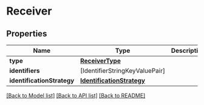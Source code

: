 # Receiver

## Properties
Name | Type | Description | Notes
------------ | ------------- | ------------- | -------------
**type** | [**ReceiverType**](ReceiverType.md) |  | [optional] 
**identifiers** | [IdentifierStringKeyValuePair] |  | [optional] 
**identificationStrategy** | [**IdentificationStrategy**](IdentificationStrategy.md) |  | [optional] 

[[Back to Model list]](../README.md#documentation-for-models) [[Back to API list]](../README.md#documentation-for-api-endpoints) [[Back to README]](../README.md)


